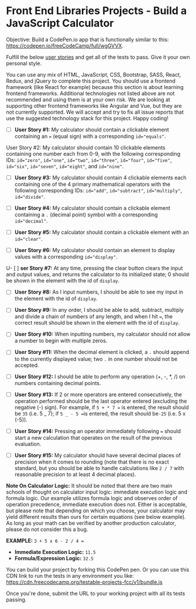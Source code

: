 # Front End Libraries Projects - Build a JavaScript Calculator

Objective: Build a CodePen.io app that is functionally similar to this: https://codepen.io/freeCodeCamp/full/wgGVVX.

Fulfill the below [user stories](https://en.wikipedia.org/wiki/User_story) and get all of the tests to pass. Give it your own personal style.

You can use any mix of HTML, JavaScript, CSS, Bootstrap, SASS, React, Redux, and jQuery to complete this project. You should use a frontend framework (like React for example) because this section is about learning frontend frameworks. Additional technologies not listed above are not recommended and using them is at your own risk. We are looking at supporting other frontend frameworks like Angular and Vue, but they are not currently supported. We will accept and try to fix all issue reports that use the suggested technology stack for this project. Happy coding!

- [ ] **User Story #1:** My calculator should contain a clickable element containing an `=` (equal sign) with a corresponding `id="equals"`.

User Story #2: My calculator should contain 10 clickable elements containing one number each from 0-9, with the following corresponding IDs: `id="zero"`, `id="one"`, `id="two"`, `id="three"`, `id="four"`, `id="five"`, `id="six"`, `id="seven"`, `id="eight"`, and `id="nine"`.

- [ ] **User Story #3:** My calculator should contain 4 clickable elements each containing one of the 4 primary mathematical operators with the following corresponding IDs: `id="add"`, `id="subtract"`, `id="multiply"`, `id="divide"`.

- [ ] **User Story #4:** My calculator should contain a clickable element containing a `.` (decimal point) symbol with a corresponding `id="decimal"`.

- [ ] **User Story #5:** My calculator should contain a clickable element with an `id="clear"`.

- [ ] **User Story #6:** My calculator should contain an element to display values with a corresponding `id="display"`.

U- [ ] **ser Story #7:** At any time, pressing the clear button clears the input and output values, and returns the calculator to its initialized state; 0 should be shown in the element with the id of `display`.

- [ ] **User Story #8:** As I input numbers, I should be able to see my input in the element with the id of `display`.

- [ ] **User Story #9:** In any order, I should be able to add, subtract, multiply and divide a chain of numbers of any length, and when I hit `=`, the correct result should be shown in the element with the id of `display`.

- [ ] **User Story #10:** When inputting numbers, my calculator should not allow a number to begin with multiple zeros.

- [ ] **User Story #11:** When the decimal element is clicked, a `.` should append to the currently displayed value; two `.` in one number should not be accepted.

- [ ] **User Story #12:** I should be able to perform any operation (+, -, \*, /) on numbers containing decimal points.

- [ ] **User Story #13:** If 2 or more operators are entered consecutively, the operation performed should be the last operator entered (excluding the negative (-) sign). For example, if `5 + * 7 =` is entered, the result should be `35` (i.e. 5 _ 7); if `5 _ - 5 =`is entered, the result should be`-25` (i.e. 5 x (-5)).

- [ ] **User Story #14:** Pressing an operator immediately following `=` should start a new calculation that operates on the result of the previous evaluation.

- [ ] **User Story #15:** My calculator should have several decimal places of precision when it comes to rounding (note that there is no exact standard, but you should be able to handle calculations like `2 / 7` with reasonable precision to at least 4 decimal places).

**Note On Calculator Logic:** It should be noted that there are two main schools of thought on calculator input logic: immediate execution logic and formula logic. Our example utilizes formula logic and observes order of operation precedence, immediate execution does not. Either is acceptable, but please note that depending on which you choose, your calculator may yield different results than ours for certain equations (see below example). As long as your math can be verified by another production calculator, please do not consider this a bug.

**EXAMPLE:** `3 + 5 x 6 - 2 / 4 =`

- **Immediate Execution Logic:** `11.5`
- **Formula/Expression Logic:** `32.5`

You can build your project by forking this CodePen pen. Or you can use this CDN link to run the tests in any environment you like: https://cdn.freecodecamp.org/testable-projects-fcc/v1/bundle.js

Once you're done, submit the URL to your working project with all its tests passing.
